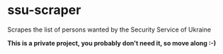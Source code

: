 # ssu-scraper

Scrapes the list of persons wanted by the Security Service of Ukraine

**This is a private project, you probably don't need it, so move along :-)**

